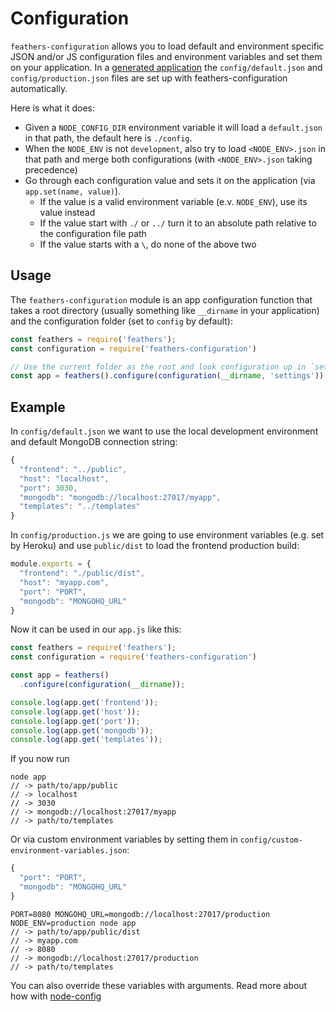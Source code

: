 # Configuration

`feathers-configuration` allows you to load default and environment specific JSON and/or JS configuration files and environment variables and set them on your application. In a [generated application](../getting-started/readme.md) the `config/default.json` and `config/production.json` files are set up with feathers-configuration automatically.

Here is what it does:

- Given a `NODE_CONFIG_DIR` environment variable it will load a `default.json` in that path, the default here is `./config`.
- When the `NODE_ENV` is not `development`, also try to load `<NODE_ENV>.json` in that path and merge both configurations (with `<NODE_ENV>.json` taking precedence)
- Go through each configuration value and sets it on the application (via `app.set(name, value)`).
  - If the value is a valid environment variable (e.v. `NODE_ENV`), use its value instead
  - If the value start with `./` or `../` turn it to an absolute path relative to the configuration file path
  - If the value starts with a `\`, do none of the above two

## Usage

The `feathers-configuration` module is an app configuration function that takes a root directory (usually something like `__dirname` in your application) and the configuration folder (set to `config` by default):

```js
const feathers = require('feathers');
const configuration = require('feathers-configuration')

// Use the current folder as the root and look configuration up in `settings`
const app = feathers().configure(configuration(__dirname, 'settings'))
```

## Example

In `config/default.json` we want to use the local development environment and default MongoDB connection string:

```js
{
  "frontend": "../public",
  "host": "localhost",
  "port": 3030,
  "mongodb": "mongodb://localhost:27017/myapp",
  "templates": "../templates"
}
```

In `config/production.js` we are going to use environment variables (e.g. set by Heroku) and use `public/dist` to load the frontend production build:

```js
module.exports = {
  "frontend": "./public/dist",
  "host": "myapp.com",
  "port": "PORT",
  "mongodb": "MONGOHQ_URL"
}
```

Now it can be used in our `app.js` like this:

```js
const feathers = require('feathers');
const configuration = require('feathers-configuration')

const app = feathers()
  .configure(configuration(__dirname));

console.log(app.get('frontend'));
console.log(app.get('host'));
console.log(app.get('port'));
console.log(app.get('mongodb'));
console.log(app.get('templates'));
```

If you now run

```
node app
// -> path/to/app/public
// -> localhost
// -> 3030
// -> mongodb://localhost:27017/myapp
// -> path/to/templates
```

Or via custom environment variables by setting them in `config/custom-environment-variables.json`:

```js
{
  "port": "PORT",
  "mongodb": "MONGOHQ_URL"
}
```

```
PORT=8080 MONGOHQ_URL=mongodb://localhost:27017/production NODE_ENV=production node app
// -> path/to/app/public/dist
// -> myapp.com
// -> 8080
// -> mongodb://localhost:27017/production
// -> path/to/templates
```

You can also override these variables with arguments. Read more about how with [node-config](https://github.com/lorenwest/node-config)
